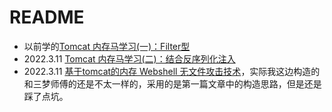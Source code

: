 # README

- 以前学的[Tomcat 内存马学习(一)：Filter型](https://www.yuque.com/tianxiadamutou/zcfd4v/kd35na)
- 2022.3.11 [Tomcat 内存马学习(二)：结合反序列化注入](https://www.yuque.com/tianxiadamutou/zcfd4v/tzcdeb)
- 2022.3.11 [基于tomcat的内存 Webshell 无文件攻击技术](https://xz.aliyun.com/t/7388)，实际我这边构造的和三梦师傅的还是不太一样的，采用的是第一篇文章中的构造思路，但是还是踩了点坑。